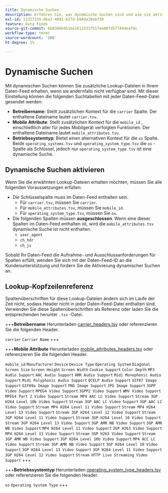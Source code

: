 ```yaml
---
title: Dynamische Suchen
description: Erfahren Sie, was dynamische Suchen sind und wie sie aktiviert werden. Enthält Träger, Attribute für Mobilgeräte und Betriebssystemtypen.
exl-id: 12327239-06a2-4092-b27d-b94da39abf30
feature: Data Feeds
source-git-commit: 6b8366b451be1612331f517ee80fd57744deafdc
workflow-type: tm+mt
source-wordcount: '266'
ht-degree: 1%

---
```


# Dynamische Suchen

Mit dynamischen Suchen können Sie zusätzliche Lookup-Dateien in Ihrem Daten-Feed erhalten, wenn sie andernfalls nicht verfügbar sind. Mit dieser Einstellung können die folgenden Suchtabellen mit jeder Daten-Feed-Datei gesendet werden:

* **Betreibername**: Stellt zusätzlichen Kontext für die `carrier` Spalte. Der enthaltene Dateiname lautet `carrier.tsv`.
* **Mobile Attribute**: Stellt zusätzlichen Kontext für die `mobile_id` , einschließlich aller für jedes Mobilgerät verfolgten Funktionen. Der enthaltene Dateiname lautet `mobile_attributes.tsv`.
* **Betriebssystemtyp**: Bietet einen alternativen Kontext für die `os` Spalte. Beide `operating_systems.tsv` und `operating_system_type.tsv` die `os` -Spalte als Schlüssel, jedoch nur `operating_system_type.tsv` ist eine dynamische Suche.

## Dynamische Suchen aktivieren

Wenn Sie die erwähnten Lookup-Dateien erhalten möchten, müssen Sie alle folgenden Voraussetzungen erfüllen:

* Die Schlüsselspalte muss im Daten-Feed enthalten sein.
   * Für `carrier.tsv`, müssen Sie `carrier`.
   * Für `mobile_attributes.tsv`, müssen Sie `mobile_id`.
   * Für `operating_system_type.tsv`, müssen Sie `os`.
* Die folgenden Spalten müssen **ausgeschlossen**. Wenn eine dieser Spalten im Daten-Feed enthalten ist, wird die `mobile_attributes.tsv` dynamische Suche ist nicht enthalten.
   * `user_agent`
   * `ch_hdr`
   * `ch_js`

Sobald Ihr Daten-Feed die Aufnahme- und Ausschlussanforderungen für Spalten erfüllt, wenden Sie sich mit der Daten-Feed-ID an die Kundenunterstützung und fordern Sie die Aktivierung dynamischer Suchen an.

## Lookup-Kopfzeilenreferenz

Spaltenüberschriften für diese Lookup-Dateien ändern sich im Laufe der Zeit nicht, sodass Header nicht in jeder Daten-Feed-Datei enthalten sind. Verwenden Sie diese Spaltenüberschriften als Referenz oder laden Sie die entsprechenden herunter `.tsv` -Datei.

+++**Betreibername**
Herunterladen [carrier_headers.tsv](assets/carrier_headers.tsv) oder referenzieren Sie die folgenden Header.

`carrier`
`Carrier Name`
+++

+++**Mobile Attribute**
Herunterladen [mobile_attributes_headers.tsv](assets/mobile_attributes_headers.tsv) oder referenzieren Sie die folgenden Header.

`mobile_id`
`Manufacturer`
`Device`
`Device Type`
`Operating System`
`Diagonal Screen Size`
`Screen Height`
`Screen Width`
`Cookie Support`
`Color Depth`
`MP3 Audio Support`
`AAC Audio Support`
`AMR Audio Support`
`Midi Monophonic Audio Support`
`Midi Polyphonic Audio Support`
`QCELP Audio Support`
`GIF87 Image Support`
`GIF89a Image Support`
`PNG Image Support`
`JPG Image Support`
`3GPP Video Support`
`MPEG4 Video Support`
`3GPP2 Video Support`
`WMV Video Support`
`MPEG4 Part 2 Video Support`
`Stream MP4 AAC LC Video Support`
`Stream 3GP H264 Level 10b Video Support`
`Stream 3GP AAC LC Video Support`
`3GP AAC LC Video Support`
`Stream MP4 H264 Level 11 Video Support`
`Stream MP4 H264 Level 13 Video Support`
`Stream 3GP H264 Level 12 Video Support`
`Stream 3GP H264 Level 11 Video Support`
`Stream 3GP H264 Level 10 Video Support`
`Stream 3GP H264 Level 13 Video Support`
`3GP AMR NB Video Support`
`3GP AMR WB Video Support`
`MP4 H264 Level 11 Video Support`
`3GP H263 Video Support`
`MP4 H264 Level 13 Video Support`
`Stream 3GP H263 Video Support`
`Stream 3GP AMR WB Video Support`
`3GP H264 Level 10b Video Support`
`MP4 ACC LC Video Support`
`Stream 3GP AMR NB Video Support`
`3GP H264 Level 10 Video Support`
`3GP H264 Level 13 Video Support`
`3GP H264 Level 11 Video Support`
`3GP H264 Level 12 Video Support`
`Stream HTTP Live Streaming Video Support`
+++

+++**Betriebssystemtyp**
Herunterladen [operating_system_type_headers.tsv](assets/operating_system_type_headers.tsv) oder referenzieren Sie die folgenden Header.

`os`
`Operating System Type`
+++
